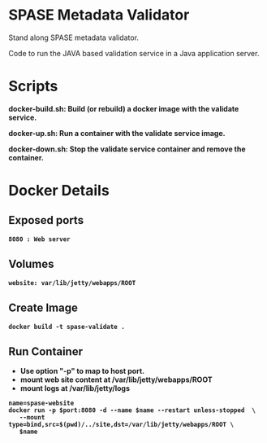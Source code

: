 # SPASE Metadata Validator
Stand along SPASE metadata validator.

Code to run the JAVA based validation service in a Java application server.

# Scripts

<b>docker-build.sh</a>: Build (or rebuild) a docker image with the validate service.

<b>docker-up.sh</a>: Run a container with the validate service image.

<b>docker-down.sh</a>: Stop the validate service container and remove the container.

# Docker Details

## Exposed ports
	8080 : Web server
 
## Volumes
	website: var/lib/jetty/webapps/ROOT
	
## Create Image
```
docker build -t spase-validate .
```

## Run Container
- Use option "-p" to map to host port.
- mount web site content at /var/lib/jetty/webapps/ROOT
- mount logs at /var/lib/jetty/logs
```
name=spase-website
docker run -p $port:8080 -d --name $name --restart unless-stopped  \
   --mount type=bind,src=$(pwd)/../site,dst=/var/lib/jetty/webapps/ROOT \
   $name
```
